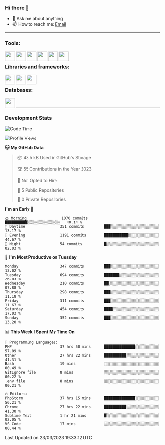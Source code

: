 ### Hi there 👋

- 💬 Ask me about anything
- 📫 How to reach me: [Email]

---

### Tools:
<img align='left' height="32" width="32" src="https://cdn.jsdelivr.net/npm/simple-icons@4.8.0/icons/phpstorm.svg" />
<img align='left' height="32" width="32" src="https://cdn.jsdelivr.net/npm/simple-icons@4.8.0/icons/webstorm.svg" />
<img align='left' height="32" width="32" src="https://cdn.jsdelivr.net/npm/simple-icons@4.8.0/icons/visualstudiocode.svg" />
<img align='left' height="32" width="32" src="https://cdn.jsdelivr.net/npm/simple-icons@4.8.0/icons/sublimetext.svg" />
<img align='left' height="32" width="32" src="https://cdn.jsdelivr.net/npm/simple-icons@4.8.0/icons/laragon.svg" />
<img align='left' height="32" width="32" src="https://cdn.jsdelivr.net/npm/simple-icons@4.8.0/icons/docker.svg" />
<br>

### Libraries and frameworks:
<img align='left' height="32" width="32" src="https://cdn.jsdelivr.net/npm/simple-icons@4.8.0/icons/laravel.svg" />
<img align='left' height="32" width="32" src="https://cdn.jsdelivr.net/npm/simple-icons@4.8.0/icons/vue-dot-js.svg" />
<img align='left' height="32" width="32" src="https://cdn.jsdelivr.net/npm/simple-icons@4.8.0/icons/jquery.svg" />
<br>

### Databases:
<img align='left' height="32" width="32" src="https://cdn.jsdelivr.net/npm/simple-icons@4.8.0/icons/mysql.svg" />
<br>

---
### Development Stats
<!--START_SECTION:waka-->
![Code Time](http://img.shields.io/badge/Code%20Time-1%2C174%20hrs%2014%20mins-blue)

![Profile Views](http://img.shields.io/badge/Profile%20Views-0-blue)

**🐱 My GitHub Data** 

> 📦 48.5 kB Used in GitHub's Storage 
 > 
> 🏆 55 Contributions in the Year 2023
 > 
> 🚫 Not Opted to Hire
 > 
> 📜 5 Public Repositories 
 > 
> 🔑 0 Private Repositories 
 > 
**I'm an Early 🐤** 

```text
🌞 Morning                1070 commits        ██████████░░░░░░░░░░░░░░░   40.14 % 
🌆 Daytime                351 commits         ███░░░░░░░░░░░░░░░░░░░░░░   13.17 % 
🌃 Evening                1191 commits        ███████████░░░░░░░░░░░░░░   44.67 % 
🌙 Night                  54 commits          █░░░░░░░░░░░░░░░░░░░░░░░░   02.03 % 
```
📅 **I'm Most Productive on Tuesday** 

```text
Monday                   347 commits         ███░░░░░░░░░░░░░░░░░░░░░░   13.02 % 
Tuesday                  694 commits         ███████░░░░░░░░░░░░░░░░░░   26.03 % 
Wednesday                210 commits         ██░░░░░░░░░░░░░░░░░░░░░░░   07.88 % 
Thursday                 298 commits         ███░░░░░░░░░░░░░░░░░░░░░░   11.18 % 
Friday                   311 commits         ███░░░░░░░░░░░░░░░░░░░░░░   11.67 % 
Saturday                 454 commits         ████░░░░░░░░░░░░░░░░░░░░░   17.03 % 
Sunday                   352 commits         ███░░░░░░░░░░░░░░░░░░░░░░   13.20 % 
```


📊 **This Week I Spent My Time On** 

```text
💬 Programming Languages: 
PHP                      37 hrs 50 mins      ██████████████░░░░░░░░░░░   57.09 % 
Other                    27 hrs 22 mins      ██████████░░░░░░░░░░░░░░░   41.31 % 
Bash                     19 mins             ░░░░░░░░░░░░░░░░░░░░░░░░░   00.49 % 
GitIgnore file           8 mins              ░░░░░░░░░░░░░░░░░░░░░░░░░   00.22 % 
.env file                8 mins              ░░░░░░░░░░░░░░░░░░░░░░░░░   00.21 % 

🔥 Editors: 
PhpStorm                 37 hrs 15 mins      ██████████████░░░░░░░░░░░   56.21 % 
Chrome                   27 hrs 22 mins      ██████████░░░░░░░░░░░░░░░   41.30 % 
Sublime Text             1 hr 21 mins        █░░░░░░░░░░░░░░░░░░░░░░░░   02.05 % 
VS Code                  17 mins             ░░░░░░░░░░░░░░░░░░░░░░░░░   00.44 % 
```


 Last Updated on 23/03/2023 19:33:12 UTC
<!--END_SECTION:waka-->

[huyviet]: https://huyviet.vn/
[EMAIl]: https://mail.google.com/mail/u/0/?fs=1&tf=cm&source=mailto&to=huynguyenviet0110@gmail.com
